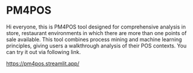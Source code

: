 ﻿# PM4POS
Hi everyone, this is PM4POS tool designed for comprehensive analysis in store, restaurant environments in which there are more than one points of sale available. This tool combines process mining and machine learning principles, giving users a walkthrough analysis of their POS contexts. You can try it out via following link.

https://pm4pos.streamlit.app/
